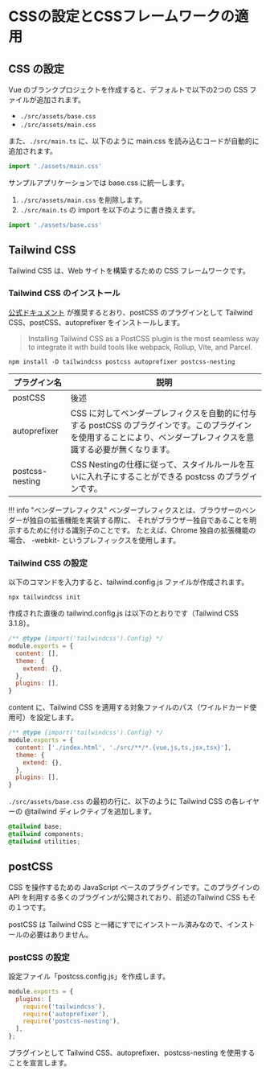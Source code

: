 # CSSの設定とCSSフレームワークの適用

## CSS の設定

Vue のブランクプロジェクトを作成すると、デフォルトで以下の2つの CSS ファイルが追加されます。

- ```./src/assets/base.css```
- ```./src/assets/main.css```

また、```./src/main.ts``` に、以下のように main.css を読み込むコードが自動的に追加されます。

```typescript
import './assets/main.css'
```

サンプルアプリケーションでは base.css に統一します。

1. ```./src/assets/main.css``` を削除します。
1. ```./src/main.ts``` の import を以下のように書き換えます。

```typescript
import './assets/base.css'
```

## Tailwind CSS

Tailwind CSS は、Web サイトを構築するための CSS フレームワークです。

### Tailwind CSS のインストール

[公式ドキュメント](https://tailwindcss.com/docs/installation/using-postcss) が推奨するとおり、postCSS のプラグインとして Tailwind CSS、postCSS、autoprefixer をインストールします。

> Installing Tailwind CSS as a PostCSS plugin is the most seamless way to integrate it with build tools like webpack, Rollup, Vite, and Parcel.

```terminal
npm install -D tailwindcss postcss autoprefixer postcss-nesting
```

|プラグイン名    |説明|
|---------------|----|
|postCSS        |後述|
|autoprefixer   |CSS に対してベンダープレフィクスを自動的に付与する postCSS のプラグインです。このプラグインを使用することにより、ベンダープレフィクスを意識する必要が無くなります。|
|postcss-nesting|CSS Nestingの仕様に従って、スタイルルールを互いに入れ子にすることができる postcss のプラグインです。|

!!! info "ベンダープレフィクス"
    ベンダープレフィクスとは、ブラウザーのベンダーが独自の拡張機能を実装する際に、
    それがブラウザー独自であることを明示するために付ける識別子のことです。
    たとえば、Chrome 独自の拡張機能の場合、 -webkit- というプレフィックスを使用します。

### Tailwind CSS の設定

以下のコマンドを入力すると、tailwind.config.js ファイルが作成されます。

```terminal
npx tailwindcss init
```

作成された直後の tailwind.config.js は以下のとおりです（Tailwind CSS 3.1.8）。

```javascript
/** @type {import('tailwindcss').Config} */
module.exports = {
  content: [],
  theme: {
    extend: {},
  },
  plugins: [],
}
```

content に、Tailwind CSS を適用する対象ファイルのパス（ワイルドカード使用可）を設定します。

```javascript
/** @type {import('tailwindcss').Config} */
module.exports = {
  content: ['./index.html', './src/**/*.{vue,js,ts,jsx,tsx}'],
  theme: {
    extend: {},
  },
  plugins: [],
}
```

```./src/assets/base.css``` の最初の行に、以下のように Tailwind CSS の各レイヤーの @tailwind ディレクティブを追加します。

```css
@tailwind base;
@tailwind components;
@tailwind utilities;
```

## postCSS

CSS を操作するための JavaScript ベースのプラグインです。このプラグインの API を利用する多くのプラグインが公開されており、前述のTailwind CSS もその１つです。

postCSS は Tailwind CSS と一緒にすでにインストール済みなので、インストールの必要はありません。

### postCSS の設定

設定ファイル「postcss.config.js」を作成します。

```javascript
module.exports = {
  plugins: [
    require('tailwindcss'),
    require('autoprefixer'),
    require('postcss-nesting'),
  ],
};
```

プラグインとして Tailwind CSS、autoprefixer、postcss-nesting を使用することを宣言します。
